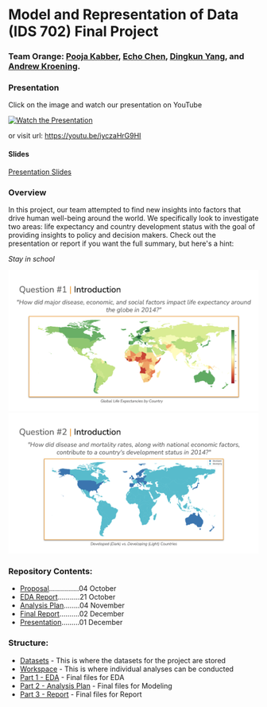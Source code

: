 # Model and Representation of Data (IDS 702) Final Project

### Team Orange: [Pooja Kabber](https://www.linkedin.com/in/poojakabber/), [Echo Chen](https://www.linkedin.com/in/echochenxy/), [Dingkun Yang](https://www.linkedin.com/in/dyang7/), and [Andrew Kroening](https://www.linkedin.com/in/andrew-kroening/).


### Presentation

Click on the image and watch our presentation on YouTube

[![Watch the Presentation](https://user-images.githubusercontent.com/81750079/205457502-888f5fdb-0e75-4312-8057-d38c26f5d907.jpg)](https://youtu.be/iyczaHrG9HI)

or visit url: https://youtu.be/iyczaHrG9HI

#### Slides

[Presentation Slides](./Team_Presentation.pdf)



### Overview

In this project, our team attempted to find new insights into factors that drive human well-being around the world. We specifically look to investigate two areas: life expectancy and country development status with the goal of providing insights to policy and decision makers. Check out the presentation or report if you want the full summary, but here's a hint:

*Stay in school*

<img src="./Workspace/Question_1.png" alt="Question1" width="750"/>

<img src="./Workspace/Question_2.png" alt="Question2" width="750"/>

### Repository Contents:

* [Proposal](./Project%20Proposal/Orange_Proposal.pdf)...............04 October
* [EDA Report](./Part%201%20-%20EDA/Orange_Part_1.pdf)...........21 October
* [Analysis Plan](./Part%202%20-%20Modeling/Orange_Part_2.pdf)........04 November
* [Final Report](./Part%203%20-%20Report/Orange_Part_3.pdf)..........02 December
* [Presentation](.//README.md#presentation).........01 December

### Structure:

* [Datasets](./Datasets) - This is where the datasets for the project are stored
* [Workspace](./Workspace) - This is where individual analyses can be conducted
* [Part 1 - EDA](./Part%201%20-%20EDA) - Final files for EDA
* [Part 2 - Analysis Plan](./Part%202%20-%20Modeling) - Final files for Modeling
* [Part 3 - Report](./Part%203%20-%20Report) - Final files for Report
